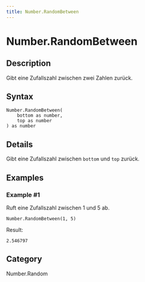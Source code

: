 ```yaml
---
title: Number.RandomBetween
---
```


# Number.RandomBetween


## Description

Gibt eine Zufallszahl zwischen zwei Zahlen zurück.


## Syntax

```powerquery
Number.RandomBetween(
    bottom as number,
    top as number
) as number
```


## Details

Gibt eine Zufallszahl zwischen <code>bottom</code> und <code>top</code> zurück.


## Examples

### Example #1 
Ruft eine Zufallszahl zwischen 1 und 5 ab.
```powerquery
Number.RandomBetween(1, 5)
```

Result: 
```powerquery
2.546797
```




## Category
Number.Random
